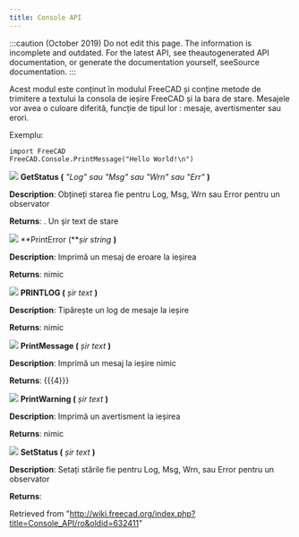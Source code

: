 ```yaml
---
title: Console API
---
```

:::caution
(October 2019) Do not edit this page. The information is incomplete and outdated. For the latest API, see theautogenerated API documentation, or generate the documentation yourself, seeSource documentation.
:::

Acest modul este conținut în modulul FreeCAD și conține metode de trimitere a textului la consola de ieșire FreeCAD și la bara de stare. Mesajele vor avea o culoare diferită, funcție de tipul lor : mesaje, avertismenter sau erori.

Exemplu:

```
import FreeCAD
FreeCAD.Console.PrintMessage("Hello World!\n")

```

![](/images/Method.png)  **GetStatus (** *"Log" sau "Msg" sau "Wrn" sau "Err"* **)**

**Description**: Obțineți starea fie pentru Log, Msg, Wrn sau Error pentru un observator

**Returns**: . Un șir text de stare

![](/images/Method.png)  **PrintError (***șir string* **)**

**Description**: Imprimă un mesaj de eroare la ieșirea

**Returns**: nimic

![](/images/Method.png)  **PRINTLOG (** *șir text* **)**

**Description**: Tipărește un log de mesaje la ieșire

**Returns**: nimic

![](/images/Method.png)  **PrintMessage (** *șir text* **)**

**Description**: Imprimă un mesaj la ieșire nimic

**Returns**: {{{4}}}

![](/images/Method.png)  **PrintWarning (** *șir text* **)**

**Description**: Imprimă un avertisment la ieșirea

**Returns**: nimic

![](/images/Method.png)  **SetStatus (** *șir text* **)**

**Description**: Setați stările fie pentru Log, Msg, Wrn, sau Error pentru un observator

**Returns**:

Retrieved from "<http://wiki.freecad.org/index.php?title=Console_API/ro&oldid=632411>"